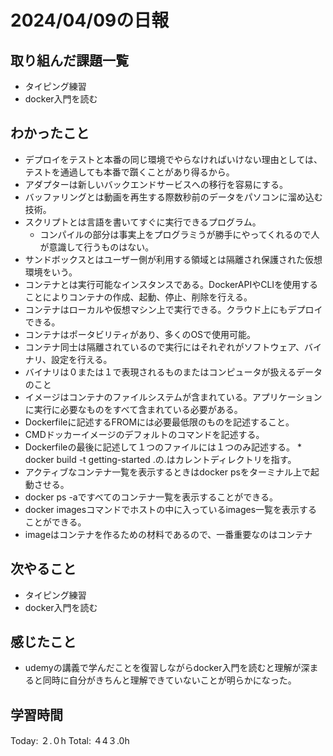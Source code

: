 # 2024/04/09の日報
## 取り組んだ課題一覧
* タイピング練習
* docker入門を読む
## わかったこと
* デプロイをテストと本番の同じ環境でやらなければいけない理由としては、テストを通過しても本番で躓くことがあり得るから。
* アダプターは新しいバックエンドサービスへの移行を容易にする。
* バッファリングとは動画を再生する際数秒前のデータをパソコンに溜め込む技術。
* スクリプトとは言語を書いてすぐに実行できるプログラム。
  *  コンパイルの部分は事実上をプログラミうが勝手にやってくれるので人が意識して行うものはない。
*  サンドボックスとはユーザー側が利用する領域とは隔離され保護された仮想環境をいう。  
* コンテナとは実行可能なインスタンスである。DockerAPIやCLIを使用することによりコンテナの作成、起動、停止、削除を行える。
* コンテナはローカルや仮想マシン上で実行できる。クラウド上にもデプロイできる。
* コンテナはポータビリティがあり、多くのOSで使用可能。
* コンテナ同士は隔離されているので実行にはそれぞれがソフトウェア、バイナリ、設定を行える。
* バイナリは０または１で表現されるものまたはコンピュータが扱えるデータのこと
* イメージはコンテナのファイルシステムが含まれている。アプリケーションに実行に必要なものをすべて含まれている必要がある。
* Dockerfileに記述するFROMには必要最低限のものを記述すること。
* CMDドッカーイメージのデフォルトのコマンドを記述する。
 * Dockerfileの最後に記述して１つのファイルには１つのみ記述する。
*　 docker build -t getting-started .の.はカレントディレクトリを指す。
* アクティブなコンテナ一覧を表示するときはdocker psをターミナル上で起動させる。
 * docker ps -aですべてのコンテナ一覧を表示することができる。 
* docker imagesコマンドでホストの中に入っているimages一覧を表示することができる。
* imageはコンテナを作るための材料であるので、一番重要なのはコンテナ
## 次やること
* タイピング練習
* docker入門を読む
## 感じたこと
* udemyの講義で学んだことを復習しながらdocker入門を読むと理解が深まると同時に自分がきちんと理解できていないことが明らかになった。
##  学習時間
Today: ２.０h
Total: ４4３.0h
